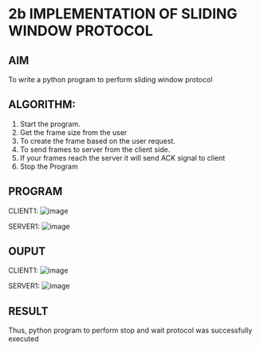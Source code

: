 # 2b IMPLEMENTATION OF SLIDING WINDOW PROTOCOL

## AIM
To write a python program to perform sliding window protocol

## ALGORITHM:
1. Start the program.
2. Get the frame size from the user
3. To create the frame based on the user request.
4. To send frames to server from the client side.
5. If your frames reach the server it will send ACK signal to client
6. Stop the Program
## PROGRAM
CLIENT1:
![image](https://github.com/user-attachments/assets/d4eddb7c-e231-4c8e-aed9-756fa5eec17c)

SERVER1:
![image](https://github.com/user-attachments/assets/31d63569-72c8-4a0b-92ca-17dded0a5a04)


## OUPUT
CLIENT1:
![image](https://github.com/user-attachments/assets/34ff5e2b-6d11-48fe-875f-19fc80cbe161)

SERVER1:
![image](https://github.com/user-attachments/assets/4e4df5cc-5d42-4163-9eee-beaf2bd928ce)


## RESULT
Thus, python program to perform stop and wait protocol was successfully executed

